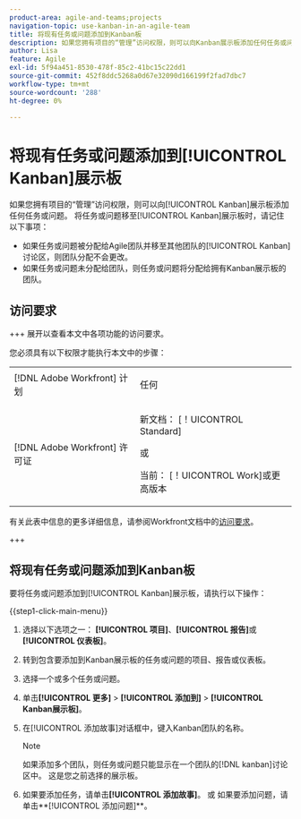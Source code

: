 ```yaml
---
product-area: agile-and-teams;projects
navigation-topic: use-kanban-in-an-agile-team
title: 将现有任务或问题添加到Kanban板
description: 如果您拥有项目的“管理”访问权限，则可以向Kanban展示板添加任何任务或问题。
author: Lisa
feature: Agile
exl-id: 5f94a451-8530-478f-85c2-41bc15c22dd1
source-git-commit: 452f8ddc5268a0d67e32090d166199f2fad7dbc7
workflow-type: tm+mt
source-wordcount: '288'
ht-degree: 0%

---
```


# 将现有任务或问题添加到[!UICONTROL Kanban]展示板

如果您拥有项目的“管理”访问权限，则可以向[!UICONTROL Kanban]展示板添加任何任务或问题。 将任务或问题移至[!UICONTROL Kanban]展示板时，请记住以下事项：

* 如果任务或问题被分配给Agile团队并移至其他团队的[!UICONTROL Kanban]讨论区，则团队分配不会更改。
* 如果任务或问题未分配给团队，则任务或问题将分配给拥有Kanban展示板的团队。

## 访问要求

+++ 展开以查看本文中各项功能的访问要求。

您必须具有以下权限才能执行本文中的步骤：

<table style="table-layout:auto"> 
 <col> 
 </col> 
 <col> 
 </col> 
 <tbody> 
  <tr> 
   <td role="rowheader">[!DNL Adobe Workfront] 计划</td> 
   <td> <p>任何</p> </td> 
  </tr> 
  <tr> 
   <td role="rowheader">[!DNL Adobe Workfront] 许可证</td> 
   <td> <p>新文档： [！UICONTROL Standard]</p> 
   或
   <p>当前： [！UICONTROL Work]或更高版本</p> </td> 
  </tr>
 </tbody> 
</table>

有关此表中信息的更多详细信息，请参阅Workfront文档中的[访问要求](/help/quicksilver/administration-and-setup/add-users/access-levels-and-object-permissions/access-level-requirements-in-documentation.md)。

+++

## 将现有任务或问题添加到Kanban板

要将任务或问题添加到[!UICONTROL Kanban]展示板，请执行以下操作：

{{step1-click-main-menu}}

1. 选择以下选项之一： **[!UICONTROL 项目]**、**[!UICONTROL 报告]**&#x200B;或&#x200B;**[!UICONTROL 仪表板]**。

1. 转到包含要添加到Kanban展示板的任务或问题的项目、报告或仪表板。
1. 选择一个或多个任务或问题。
1. 单击&#x200B;**[!UICONTROL 更多]** > **[!UICONTROL 添加到]** > **[!UICONTROL Kanban展示板]**。
1. 在[!UICONTROL 添加故事]对话框中，键入Kanban团队的名称。

   >[!NOTE]
   >
   >如果添加多个团队，则任务或问题只能显示在一个团队的[!DNL kanban]讨论区中。 这是您之前选择的展示板。

1. 如果要添加任务，请单击&#x200B;**[!UICONTROL 添加故事]**。
或
如果要添加问题，请单击**[!UICONTROL 添加问题]**。
